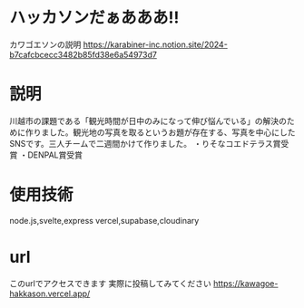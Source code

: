 # ハッカソンだぁあああ!!
カワゴエソンの説明
https://karabiner-inc.notion.site/2024-b7cafcbcecc3482b85fd38e6a54973d7
# 説明
川越市の課題である「観光時間が日中のみになって伸び悩んでいる」の解決のために作りました。観光地の写真を取るというお題が存在する、写真を中心にしたSNSです。三人チームで二週間かけて作りました。
・りそなコエドテラス賞受賞
・DENPAL賞受賞
# 使用技術
node.js,svelte,express
vercel,supabase,cloudinary


# url
このurlでアクセスできます
実際に投稿してみてください
https://kawagoe-hakkason.vercel.app/